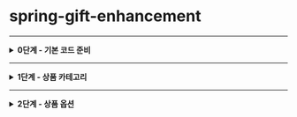 # spring-gift-enhancement

---
<details>
<summary><strong>0단계 - 기본 코드 준비</strong></summary>

- 3주차 코드 옮기기
</details>

---

<details>
<summary><strong>1단계 - 상품 카테고리</strong></summary>

- 카테고리 엔티티 만들기
  - 필드는 id, name(unique)
- 카테고리 DTO 만들기
- db 수정
  - schema.sql 수정
  - data.sql 수정
- product에 카테코리 추가하기
  - 카테고리와 product 간의 연관 매핑
    - Product에 ManyToOne 사용
- ProductDTO 수정
- 카테고리 Repository 만들기
- ProductRepository 수정
- 카테고리 Service 만들기
- ProductService 수정
- 카테고리 Controller 만들기
- AdminController, ProductController 수정
- HTML 추가 및 수정
  - category HTML 추가
    - category_list
    - add_category_form
    - edit_category_form
  - product HTML 수정
    - product_list
    - add_product_form
    - edit_product_form
  - wishlist HTML 수정
- Test 코드 작성 및 수정
  - ProductTest
  - CategoryTest
  - ProductRepositoryTest
  - WishlistRepositoryTest
  - WishlistRepositoryN1Test
  - CategoryRepositoryTest
</details>

---
<details>
<summary><strong>2단계 - 상품 옵션</strong></summary>

- 옵션 엔티티 생성
  - id
  - name
    - 공백 포함 최대 50자
    - (),[],+,-,&,/,_ 외 사용 불가
    - 동일한 상품 내의 옵션 이름은 중복 불가
  - quantity
    - 최소 1개 이상 1억 개 미만
- 옵션 DTO 생성
- 옵션 Repository 생성
- 옵션 Service 생성
- 옵션 Controller 생성
- DB 수정
- productService 수정
- Product 관련 Controller 수정
  - AdminController
  - ProductController
- HTML 추가 및 수정
  - option 관련 HTML 추가
  - product_list 수정
</details>

